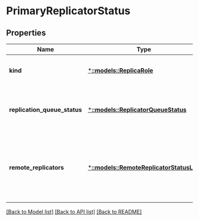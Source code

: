 # PrimaryReplicatorStatus

## Properties
Name | Type | Description | Notes
------------ | ------------- | ------------- | -------------
**kind** | [***::models::ReplicaRole**](ReplicaRole.md) | The role of a replica of a stateful service. | [default to null]
**replication_queue_status** | [***::models::ReplicatorQueueStatus**](ReplicatorQueueStatus.md) | Details about the replication queue on the primary replicator. | [optional] [default to null]
**remote_replicators** | [***::models::RemoteReplicatorStatusList**](RemoteReplicatorStatusList.md) | The status of all the active and idle secondary replicators that the primary is aware of. | [optional] [default to null]

[[Back to Model list]](../README.md#documentation-for-models) [[Back to API list]](../README.md#documentation-for-api-endpoints) [[Back to README]](../README.md)


